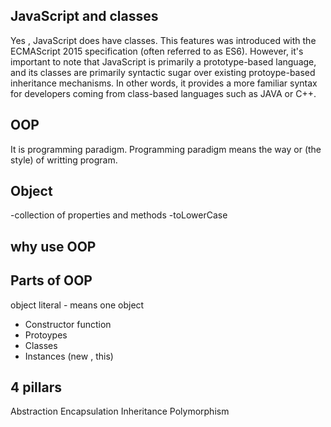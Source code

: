## JavaScript and classes

Yes , JavaScript does have classes. This features was introduced with the ECMAScript 2015 specification (often referred to as ES6). However, it's important to note that JavaScript is primarily a prototype-based language, and its classes are primarily syntactic sugar over existing protoype-based inheritance mechanisms. In other words, it provides a more familiar syntax for developers coming from class-based languages such as JAVA or C++.

## OOP
It is programming paradigm. Programming paradigm means the way or (the style) of writting program.

## Object
-collection of properties and methods
-toLowerCase

## why use OOP

## Parts of OOP
object literal - means one object

- Constructor function
- Protoypes
- Classes
- Instances (new , this)


## 4 pillars
Abstraction
Encapsulation
Inheritance
Polymorphism